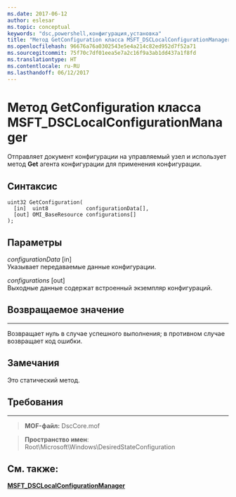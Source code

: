 ```yaml
---
ms.date: 2017-06-12
author: eslesar
ms.topic: conceptual
keywords: "dsc,powershell,конфигурация,установка"
title: "Метод GetConfiguration класса MSFT_DSCLocalConfigurationManager"
ms.openlocfilehash: 96676a76a0302543e5e4a214c82ed952d7f52a71
ms.sourcegitcommit: 75f70c7df01eea5e7a2c16f9a3ab1dd437a1f8fd
ms.translationtype: HT
ms.contentlocale: ru-RU
ms.lasthandoff: 06/12/2017
---
```

# <a name="getconfiguration-method-of-the-msftdsclocalconfigurationmanager-class"></a>Метод GetConfiguration класса MSFT_DSCLocalConfigurationManager

Отправляет документ конфигурации на управляемый узел и использует метод **Get** агента конфигурации для применения конфигурации.

<a name="syntax"></a>Синтаксис
------

```mof
uint32 GetConfiguration(
  [in]  uint8            configurationData[],
  [out] OMI_BaseResource configurations[]
);
```

<a name="parameters"></a>Параметры
----------

*configurationData* \[in\]  
Указывает передаваемые данные конфигурации.

*configurations* \[out\]  
Выходные данные содержат встроенный экземпляр конфигураций.

## <a name="return-value"></a>Возвращаемое значение
------------

Возвращает нуль в случае успешного выполнения; в противном случае возвращает код ошибки.

## <a name="remarks"></a>Замечания

Это статический метод.

## <a name="requirements"></a>Требования
------------
>**MOF-файл:** DscCore.mof

>**Пространство имен**: Root\Microsoft\Windows\DesiredStateConfiguration


## <a name="see-also"></a>См. также:


[**MSFT_DSCLocalConfigurationManager**](msft-dsclocalconfigurationmanager.md)
 

 



